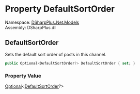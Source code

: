 # Property DefaultSortOrder

Namespace: [DSharpPlus.Net.Models](DSharpPlus.Net.Models.md)  
Assembly: DSharpPlus.dll

## <a id="DSharpPlus_Net_Models_ChannelEditModel_DefaultSortOrder"></a>DefaultSortOrder

Sets the default sort order of posts in this channel.

```csharp
public Optional<DefaultSortOrder?> DefaultSortOrder { set; }
```

### Property Value

[Optional](DSharpPlus.Entities.Optional\-1.md)<[DefaultSortOrder](DSharpPlus.DefaultSortOrder.md)?\>

